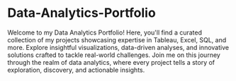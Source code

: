 # Data-Analytics-Portfolio
Welcome to my Data Analytics Portfolio! Here, you'll find a curated collection of my projects showcasing expertise in Tableau, Excel, SQL, and more. Explore insightful visualizations, data-driven analyses, and innovative solutions crafted to tackle real-world challenges. Join me on this journey through the realm of data analytics, where every project tells a story of exploration, discovery, and actionable insights.
